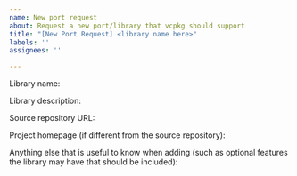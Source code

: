 ```yaml
---
name: New port request
about: Request a new port/library that vcpkg should support
title: "[New Port Request] <library name here>"
labels: ''
assignees: ''

---
```


Library name:

Library description:

Source repository URL:

Project homepage (if different from the source repository):

Anything else that is useful to know when adding (such as optional features the library may have that should be included):
